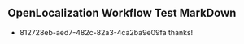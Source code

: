 ## OpenLocalization Workflow Test MarkDown
* 812728eb-aed7-482c-82a3-4ca2ba9e09fa thanks!

<!--HONumber=Jul16_HO3-->


